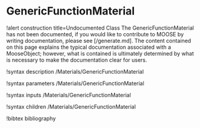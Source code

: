 <!-- MOOSE Documentation Stub: Remove this when content is added. -->

# GenericFunctionMaterial

!alert construction title=Undocumented Class
The GenericFunctionMaterial has not been documented, if you would like to contribute to MOOSE by
writing documentation, please see [/generate.md]. The content contained on this page explains
the typical documentation associated with a MooseObject; however, what is contained is ultimately
determined by what is necessary to make the documentation clear for users.

!syntax description /Materials/GenericFunctionMaterial

!syntax parameters /Materials/GenericFunctionMaterial

!syntax inputs /Materials/GenericFunctionMaterial

!syntax children /Materials/GenericFunctionMaterial

!bibtex bibliography
